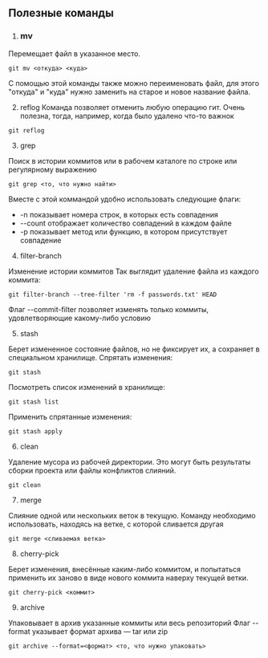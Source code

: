 ## Полезные команды

1. ### mv

Перемещает файл в указанное место.
``` git
git mv <откуда> <куда>
```
С помощью этой команды также можно переименовать файл, для этого "откуда" и "куда" нужно заменить на старое и новое название файла.

2. reflog
Команда позволяет отменить любую операцию гит. Очень полезна, тогда, например, когда было удалено что-то важнок
``` git
git reflog
```

3. grep

Поиск в истории коммитов или в рабочем каталоге по строке или регулярному выражению
``` git
git grep <то, что нужно найти>
````
Вместе с этой коммандой удобно использовать следующие флаги:
  - -n показывает номера строк, в которых есть совпадения
  - --count отображает количество совпадений в каждом файле
  - -p показывает метод или функцию, в котором присутствует совпадение
4. filter-branch

Изменение истории коммитов
Так выглядит удаление файла из каждого коммита:
``` git
git filter-branch --tree-filter 'rm -f passwords.txt' HEAD
```
Флаг --commit-filter позволяет изменять только коммиты, удовлетворяющие какому-либо условию

5. stash

Берет измененное состояние файлов, но не фиксирует их, а сохраняет в специальном хранилище.
Спрятать изменения:
``` git
git stash
```
Посмотреть список изменений в хранилище:
``` git
git stash list
```
Применить спрятанные изменения:
``` git
git stash apply
```

6. clean

Удаление мусора из рабочей директории. Это могут быть результаты сборки проекта или файлы конфликтов слияний.
``` git
git clean
```

7. merge

Слияние одной или нескольких веток в текущую.
Команду необходимо использовать, находясь на ветке, с которой сливается другая
``` git
git merge <сливаемая ветка>
```
8. cherry-pick

Берет изменения, внесённые каким-либо коммитом, и попытаться применить их заново в виде нового коммита наверху текущей ветки. 
``` git
git cherry-pick <коммит>
```

9. archive

Упаковывает в архив указанные коммиты или весь репозиторий
Флаг --format указывает формат архива — tar или zip
``` git
git archive --format=<формат> <то, что нужно упаковать>
```


